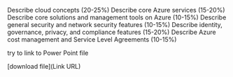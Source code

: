 Describe cloud concepts (20-25%)
Describe core Azure services (15-20%)
Describe core solutions and management tools on Azure (10-15%)
Describe general security and network security features (10-15%)
Describe identity, governance, privacy, and compliance features (15-20%)
Describe Azure cost management and Service Level Agreements (10-15%)

try to link to Power Point file


[download file](Link URL)